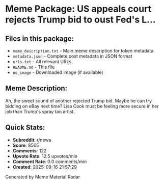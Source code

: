 # Meme Package: US appeals court rejects Trump bid to oust Fed's L...

## Files in this package:
- `meme_description.txt` - Main meme description for token metadata
- `metadata.json` - Complete post metadata in JSON format
- `urls.txt` - All relevant URLs
- `README.md` - This file
- `no_image` - Downloaded image (if available)

## Meme Description:
Ah, the sweet sound of another rejected Trump bid. Maybe he can try bidding on eBay next time? Lisa Cook must be feeling more secure in her job than Trump's spray tan artist.

## Quick Stats:
- **Subreddit**: r/news
- **Score**: 8565
- **Comments**: 122
- **Upvote Rate**: 12.5 upvotes/min
- **Comment Rate**: 0.0 comments/min
- **Created**: 2025-09-16 21:57:29

Generated by Meme Material Radar
